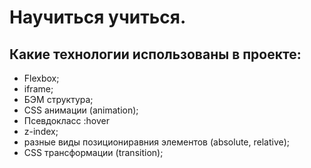# **Научиться учиться.**  
## Какие технологии использованы в проекте:  
* Flexbox;  
* iframe;  
* БЭМ структура;  
* CSS анимации (animation);  
* Псевдокласс :hover
* z-index;  
* разные виды позициониравния элементов (absolute, relative);  
* CSS трансформации (transition);  
